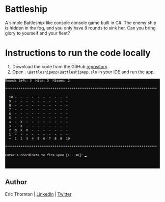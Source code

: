 # Battleship

A simple Battleship-like console console game built in C#. The enemy ship is hidden in the fog, and you only have 8 rounds to sink her. Can you bring glory to yourself and your fleet?

# Instructions to run the code locally

1. Download the code from the GitHub [repository](https://github.com/et-codes/battleship).
1. Open `.\BattleshipApp\BattleshipApp.sln` in your IDE and run the app.

![screenshot](screenshot.png)

## Author

Eric Thornton | [LinkedIn](https://www.linkedin.com/in/ethornton/) | [Twitter](https://twitter.com/eric__thornton)
